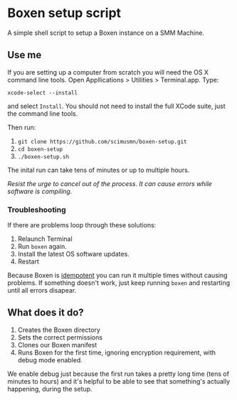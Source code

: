 # Boxen setup script
A simple shell script to setup a Boxen instance on a SMM Machine.

## Use me
If you are setting up a computer from scratch you will need the OS X
command line tools. Open Appllications > Utilities > Terminal.app. Type:

`xcode-select --install`

and select `Install`. You should not need to install the full XCode suite, 
just the command line tools.

Then run:

1. `git clone https://github.com/scimusmn/boxen-setup.git`
1. `cd boxen-setup`
1. `./boxen-setup.sh`

The inital run can take tens of minutes or up to multiple hours.

*Resist the urge to cancel out of the process. It can cause errors while software is compiling.*

### Troubleshooting
If there are problems loop through these solutions:

1. Relaunch Terminal
1. Run `boxen` again.
1. Install the latest OS software updates.
1. Restart

Because Boxen is [idempotent](http://en.wikipedia.org/wiki/Idempotence#Computer_science_meaning)
you can run it multiple times without causing problems.
If something doesn't work, just keep running `boxen` and restarting
until all errors disapear.

## What does it do?
1. Creates the Boxen directory
1. Sets the correct permissions
1. Clones our Boxen manifest
1. Runs Boxen for the first time, ignoring encryption requirement, with debug mode enabled.

We enable debug just because the first run takes a pretty long time (tens of minutes to hours) and it's helpful to be able to see that something's actually happening, during the setup.

